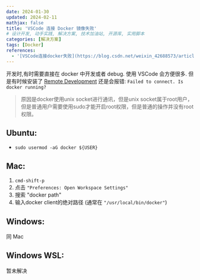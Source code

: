 ```yaml
---
date: 2024-01-30
updated: 2024-02-11
mathjax: false
title: 'VSCode 连接 Docker 镜像失败'
# 设计开发, 动手实践, 解决方案, 技术加油站, 开源库, 实用脚本
categories: [解决方案]
tags: [Docker]
references:
  - '[VSCode连接docker失败](https://blog.csdn.net/weixin_42688573/article/details/127159093)'
---
```


开发时,有时需要直接在 docker 中开发或者 debug. 使用 VSCode 会方便很多. 但是有时候安装了 [Remote Development](https://marketplace.visualstudio.com/items?itemName=ms-vscode-remote.vscode-remote-extensionpack) 还是会报错: `Failed to connect. Is docker running?`

<!--more-->

> 原因是docker使用unix socket进行通讯，但是unix socket属于root用户，但是普通用户需要使用sudo才能开启root权限，但是普通的操作并没有root权限。

## Ubuntu:
- `sudo usermod -aG docker ${USER}`

## Mac:
1. `cmd-shift-p`
2. 点击 `"Preferences: Open Workspace Settings"`
3. 搜索 "docker path"
4. 输入docker client的绝对路径 (通常在 `"/usr/local/bin/docker"`)

## Windows:
同 Mac

## Windows WSL:
暂未解决
